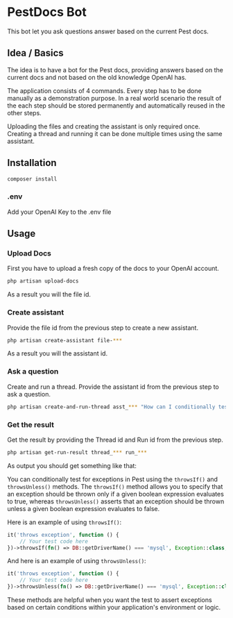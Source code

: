 # PestDocs Bot

This bot let you ask questions answer based on the current Pest docs.

## Idea / Basics

The idea is to have a bot for the Pest docs, providing answers based on the current docs and not based on the old knowledge OpenAI has.

The application consists of 4 commands. Every step has to be done manually as a demonstration purpose.
In a real world scenario the result of the each step should be stored permanently and automatically reused in the other steps.

Uploading the files and creating the assistant is only required once.
Creating a thread and running it can be done multiple times using the same assistant.

## Installation

```bash
composer install
```

### .env
Add your OpenAI Key to the .env file

## Usage

### Upload Docs
First you have to upload a fresh copy of the docs to your OpenAI account.

```bash
php artisan upload-docs
```

As a result you will the file id.

### Create assistant

Provide the file id from the previous step to create a new assistant.

```bash
php artisan create-assistant file-***
```

As a result you will the assistant id.

### Ask a question

Create and run a thread. Provide the assistant id from the previous step to ask a question.

```bash
php artisan create-and-run-thread asst_*** "How can I conditionally test for exceptions?"
```

### Get the result

Get the result by providing the Thread id and Run id from the previous step.

```bash
php artisan get-run-result thread_*** run_***
```

As output you should get something like that:

You can conditionally test for exceptions in Pest using the `throwsIf()` and `throwsUnless()` methods. The `throwsIf()` method allows you to specify that an exception should be thrown only if a given boolean expression evaluates to true, whereas `throwsUnless()` asserts that an exception should be thrown unless a given boolean expression evaluates to false.

Here is an example of using `throwsIf()`:

```php
it('throws exception', function () {
    // Your test code here
})->throwsIf(fn() => DB::getDriverName() === 'mysql', Exception::class, 'MySQL is not supported.');
```

And here is an example of using `throwsUnless()`:

```php
it('throws exception', function () {
    // Your test code here
})->throwsUnless(fn() => DB::getDriverName() === 'mysql', Exception::class, 'Only MySQL is supported.');
```

These methods are helpful when you want the test to assert exceptions based on certain conditions within your application's environment or logic.
